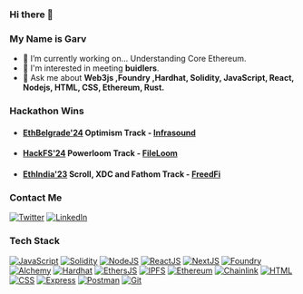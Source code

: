 ### Hi there 👋
### My Name is Garv

- 🔭 I’m currently working on... Understanding Core Ethereum.
- 🤝 I'm interested in meeting **buidlers**.
- 💬 Ask me about **Web3js ,Foundry ,Hardhat, Solidity, JavaScript, React, Nodejs, HTML, CSS, Ethereum, Rust.** 

### Hackathon Wins
- #### [EthBelgrade'24](https://ethbelgrade.rs/) Optimism Track - [Infrasound](https://taikai.network/ethbelgrade/hackathons/eth-belgrade-hackathon-2024/projects/clwwok2uw0469v401swdwef2g/idea)
- #### [HackFS'24](https://ethglobal.com/events/hackfs2024) Powerloom Track - [FileLoom](https://ethglobal.com/showcase/fileloom-3o4vm)
- #### [EthIndia'23](https://ethindia.co/) Scroll, XDC and Fathom Track - [FreedFi](https://ethglobal.com/showcase/freedfi-hv79w)


### Contact Me
[![Twitter]](https://twitter.com/0xGarv)
[![LinkedIn]](https://www.linkedin.com/in/agarwal-garv/)

### Tech Stack

[![JavaScript]](https://developer.mozilla.org/fr/docs/Web/JavaScript)
[![Solidity]](https://soliditylang.org/)
[![NodeJS]](https://nodejs.org/)
[![ReactJS]](https://reactjs.org/)
[![NextJS]](https://nextjs.org/)
[![Foundry]](https://book.getfoundry.sh/)
[![Alchemy]](https://www.alchemy.com/)
[![Hardhat]](https://hardhat.org/)
[![EthersJS]](https://docs.ethers.io/v5/)
[![IPFS]](https://ipfs.tech/)
[![Ethereum]](https://ethereum.org/en/)
[![Chainlink]](https://chain.link/)
[![HTML]](https://www.w3.org/html/)
[![CSS]](https://www.w3schools.com/css/)
[![Express]](https://expressjs.com)
[![Postman]](https://www.postman.com/)
[![Git]](https://git-scm.com/)

##

[Spring Boot]: https://img.shields.io/badge/Spring_Boot-F2F4F9?style=for-the-badge&logo=spring-boot
[linkedin]: https://img.shields.io/badge/LinkedIn-0077B5?style=for-the-badge&logo=linkedin&logoColor=white
[email]: https://img.shields.io/badge/npapadakis@gmail.com-D14836?style=for-the-badge&logo=gmail&logoColor=white
[solidity]: https://custom-icon-badges.demolab.com/badge/Solidity-3C3C3D?style=for-the-badge&logo=solidity&logoColor=white
[javascript]: https://img.shields.io/badge/JavaScript-F7DF1E.svg?style=for-the-badge&logo=JavaScript&logoColor=black
[nodejs]: https://img.shields.io/badge/Node.js-339933.svg?style=for-the-badge&logo=nodedotjs&logoColor=white
[ethersjs]: https://custom-icon-badges.demolab.com/badge/Ethers.js-29349A?style=for-the-badge&logo=ethers&logoColor=white
[web3js]: https://img.shields.io/badge/Web3.js-F16822.svg?style=for-the-badge&logo=web3dotjs&logoColor=white
[alchemy]: https://custom-icon-badges.demolab.com/badge/Alchemy-2356D2?style=for-the-badge&logo=alchemy&logoColor=white
[foundry]: https://custom-icon-badges.demolab.com/badge/Foundry-000?style=for-the-badge&logo=foundry-000
[hardhat]: https://custom-icon-badges.demolab.com/badge/Hardhat-181A1F?style=for-the-badge&logo=hardhat
[chai]: https://img.shields.io/badge/Chai-A30701.svg?style=for-the-badge&logo=Chai&logoColor=white
[mocha]: https://custom-icon-badges.demolab.com/badge/Mocha-87694D?style=for-the-badge&logo=mocha&logoColor=white
[reactjs]: https://img.shields.io/badge/React-20232A?style=for-the-badge&logo=react&logoColor=61DAFB
[nextjs]: https://img.shields.io/badge/next.js-000000?style=for-the-badge&logo=nextdotjs&logoColor=white
[ipfs]: https://img.shields.io/badge/IPFS-0A1B2B?style=for-the-badge&logo=ipfs
[moralis]: https://custom-icon-badges.demolab.com/badge/Moralis-2559BB?style=for-the-badge&logo=moralis
[thegraph]: https://custom-icon-badges.demolab.com/badge/TheGraph-0C0A1C?style=for-the-badge&logo=thegraph&logoColor=white
[ethereum]: https://img.shields.io/badge/Ethereum-3C3C3D?style=for-the-badge&logo=Ethereum&logoColor=white
[chainlink]: https://img.shields.io/badge/chainlink-375BD2?style=for-the-badge&logo=chainlink&logoColor=white
[html]: https://img.shields.io/badge/HTML5-E34F26?style=for-the-badge&logo=html5&logoColor=white
[css]: https://img.shields.io/badge/CSS3-1572B6?style=for-the-badge&logo=css3&logoColor=white
[express]: https://img.shields.io/badge/Express.js-000000?style=for-the-badge&logo=express&logoColor=white
[postman]: https://img.shields.io/badge/postman-orange?style=for-the-badge&logo=postman&logoColor=white
[git]: https://img.shields.io/badge/git-red?style=for-the-badge&logo=git&logoColor=white"

[website]: https://img.shields.io/badge/website-000000?style=for-the-badge&logo=About.me&logoColor=white
[linkedin]: https://img.shields.io/badge/LinkedIn-0077B5?style=for-the-badge&logo=linkedin&logoColor=white
[twitter]: https://img.shields.io/badge/Twitter-1DA1F2?style=for-the-badge&logo=twitter&logoColor=white

<!--
**garv-aga/garv-aga** is a ✨ _special_ ✨ repository because its `README.md` (this file) appears on your GitHub profile.

Here are some ideas to get you started:

- 🔭 I’m currently working on ...
- 🌱 I’m currently learning ...
- 👯 I’m looking to collaborate on ...
- 🤔 I’m looking for help with ...
- 💬 Ask me about ...
- 📫 How to reach me: ...
- 😄 Pronouns: ...
- ⚡ Fun fact: ...
-->
